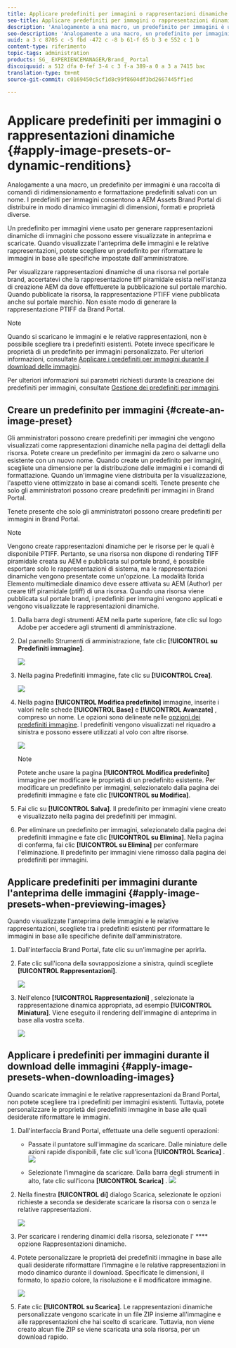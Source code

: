 ```yaml
---
title: Applicare predefiniti per immagini o rappresentazioni dinamiche
seo-title: Applicare predefiniti per immagini o rappresentazioni dinamiche
description: 'Analogamente a una macro, un predefinito per immagini è una raccolta di comandi di ridimensionamento e formattazione predefiniti salvati con un nome. I predefiniti per immagini consentono a AEM Assets Brand Portal di distribuire in modo dinamico immagini di dimensioni, formati e proprietà diverse. '
seo-description: 'Analogamente a una macro, un predefinito per immagini è una raccolta di comandi di ridimensionamento e formattazione predefiniti salvati con un nome. I predefiniti per immagini consentono a AEM Assets Brand Portal di distribuire in modo dinamico immagini di dimensioni, formati e proprietà diverse. '
uuid: a 3 c 8705 c -5 fbd -472 c -8 b 61-f 65 b 3 e 552 c 1 b
content-type: riferimento
topic-tags: administration
products: SG_ EXPERIENCEMANAGER/Brand_ Portal
discoiquuid: a 512 dfa 0-fef 3-4 c 3 f-a 389-a 0 a 3 a 7415 bac
translation-type: tm+mt
source-git-commit: c0169450c5cf1d8c99f8604df3bd2667445ff1ed

---
```



# Applicare predefiniti per immagini o rappresentazioni dinamiche {#apply-image-presets-or-dynamic-renditions}

Analogamente a una macro, un predefinito per immagini è una raccolta di comandi di ridimensionamento e formattazione predefiniti salvati con un nome. I predefiniti per immagini consentono a AEM Assets Brand Portal di distribuire in modo dinamico immagini di dimensioni, formati e proprietà diverse.

Un predefinito per immagini viene usato per generare rappresentazioni dinamiche di immagini che possono essere visualizzate in anteprima e scaricate. Quando visualizzate l'anteprima delle immagini e le relative rappresentazioni, potete scegliere un predefinito per riformattare le immagini in base alle specifiche impostate dall'amministratore.

Per visualizzare rappresentazioni dinamiche di una risorsa nel portale brand, accertatevi che la rappresentazione tiff piramidale esista nell'istanza di creazione AEM da dove effettuerete la pubblicazione sul portale marchio. Quando pubblicate la risorsa, la rappresentazione PTIFF viene pubblicata anche sul portale marchio. Non esiste modo di generare la rappresentazione PTIFF da Brand Portal.

>[!NOTE]
>
>Quando si scaricano le immagini e le relative rappresentazioni, non è possibile scegliere tra i predefiniti esistenti. Potete invece specificare le proprietà di un predefinito per immagini personalizzato. Per ulteriori informazioni, consultate [Applicare i predefiniti per immagini durante il download delle immagini](../using/brand-portal-image-presets.md#main-pars-text-1403412644).

Per ulteriori informazioni sui parametri richiesti durante la creazione dei predefiniti per immagini, consultate [Gestione dei predefiniti per immagini](https://docs.adobe.com/docs/en/AEM/6-0/administer/integration/dynamic-media/image-presets.html).

## Creare un predefinito per immagini {#create-an-image-preset}

Gli amministratori possono creare predefiniti per immagini che vengono visualizzati come rappresentazioni dinamiche nella pagina dei dettagli della risorsa. Potete creare un predefinito per immagini da zero o salvarne uno esistente con un nuovo nome. Quando create un predefinito per immagini, scegliete una dimensione per la distribuzione delle immagini e i comandi di formattazione. Quando un'immagine viene distribuita per la visualizzazione, l'aspetto viene ottimizzato in base ai comandi scelti.
Tenete presente che solo gli amministratori possono creare predefiniti per immagini in Brand Portal.

Tenete presente che solo gli amministratori possono creare predefiniti per immagini in Brand Portal.

>[!NOTE]
>
>Vengono create rappresentazioni dinamiche per le risorse per le quali è disponibile PTIFF. Pertanto, se una risorsa non dispone di rendering TIFF piramidale creata su AEM e pubblicata sul portale brand, è possibile esportare solo le rappresentazioni di sistema, ma le rappresentazioni dinamiche vengono presentate come un'opzione.
La modalità Ibrida Elemento multimediale dinamico deve essere attivata su AEM (Author) per creare tiff piramidale (ptiff) di una risorsa. Quando una risorsa viene pubblicata sul portale brand, i predefiniti per immagini vengono applicati e vengono visualizzate le rappresentazioni dinamiche.

1. Dalla barra degli strumenti AEM nella parte superiore, fate clic sul logo Adobe per accedere agli strumenti di amministrazione.

2. Dal pannello Strumenti di amministrazione, fate clic **[!UICONTROL su Predefiniti immagine]**.

   ![](assets/admin-tools-panel-4.png)

3. Nella pagina Predefiniti immagine, fate clic su **[!UICONTROL Crea]**.

   ![](assets/image_preset_homepage.png)

4. Nella pagina **[!UICONTROL Modifica predefinito]** immagine, inserite i valori nelle schede **[!UICONTROL Base]** e **[!UICONTROL Avanzate]** , compreso un nome. Le opzioni sono delineate nelle [opzioni dei predefiniti immagine](https://docs.adobe.com/docs/en/AEM/6-0/administer/integration/dynamic-media/image-presets.html#Image%20preset%20options). I predefiniti vengono visualizzati nel riquadro a sinistra e possono essere utilizzati al volo con altre risorse.

   ![](assets/image_preset_create.png)

   >[!NOTE]
   >
   >Potete anche usare la pagina **[!UICONTROL Modifica predefinito]** immagine per modificare le proprietà di un predefinito esistente. Per modificare un predefinito per immagini, selezionatelo dalla pagina dei predefiniti immagine e fate clic **[!UICONTROL su Modifica]**.

5. Fai clic su **[!UICONTROL Salva]**. Il predefinito per immagini viene creato e visualizzato nella pagina dei predefiniti per immagini.
6. Per eliminare un predefinito per immagini, selezionatelo dalla pagina dei predefiniti immagine e fate clic **[!UICONTROL su Elimina]**. Nella pagina di conferma, fai clic **[!UICONTROL su Elimina]** per confermare l'eliminazione. Il predefinito per immagini viene rimosso dalla pagina dei predefiniti per immagini.

## Applicare predefiniti per immagini durante l'anteprima delle immagini {#apply-image-presets-when-previewing-images}

Quando visualizzate l'anteprima delle immagini e le relative rappresentazioni, scegliete tra i predefiniti esistenti per riformattare le immagini in base alle specifiche definite dall'amministratore.

1. Dall'interfaccia Brand Portal, fate clic su un'immagine per aprirla.
2. Fate clic sull'icona della sovrapposizione a sinistra, quindi scegliete **[!UICONTROL Rappresentazioni]**.

   ![](assets/image-preset-previewrenditions.png)

3. Nell'elenco **[!UICONTROL Rappresentazioni]** , selezionate la rappresentazione dinamica appropriata, ad esempio **[!UICONTROL Miniatura]**. Viene eseguito il rendering dell'immagine di anteprima in base alla vostra scelta.

   ![](assets/image-preset-previewrenditionthumbnail.png)

## Applicare i predefiniti per immagini durante il download delle immagini {#apply-image-presets-when-downloading-images}

Quando scaricate immagini e le relative rappresentazioni da Brand Portal, non potete scegliere tra i predefiniti per immagini esistenti. Tuttavia, potete personalizzare le proprietà dei predefiniti immagine in base alle quali desiderate riformattare le immagini.

1. Dall'interfaccia Brand Portal, effettuate una delle seguenti operazioni:

   * Passate il puntatore sull'immagine da scaricare. Dalle miniature delle azioni rapide disponibili, fate clic sull'icona **[!UICONTROL Scarica]** .
   ![](assets/downloadsingleasset.png)

   * Selezionate l'immagine da scaricare. Dalla barra degli strumenti in alto, fate clic sull'icona **[!UICONTROL Scarica]** .
   ![](assets/downloadassets.png)

2. Nella finestra **[!UICONTROL di]** dialogo Scarica, selezionate le opzioni richieste a seconda se desiderate scaricare la risorsa con o senza le relative rappresentazioni.

   ![](assets/donload-assets-dialog.png)

3. Per scaricare i rendering dinamici della risorsa, selezionate l' **** opzione Rappresentazioni dinamiche.
4. Potete personalizzare le proprietà dei predefiniti immagine in base alle quali desiderate riformattare l'immagine e le relative rappresentazioni in modo dinamico durante il download. Specificate le dimensioni, il formato, lo spazio colore, la risoluzione e il modificatore immagine.

   ![](assets/dynamicrenditions.png)

5. Fate clic **[!UICONTROL su Scarica]**. Le rappresentazioni dinamiche personalizzate vengono scaricate in un file ZIP insieme all'immagine e alle rappresentazioni che hai scelto di scaricare. Tuttavia, non viene creato alcun file ZIP se viene scaricata una sola risorsa, per un download rapido.
